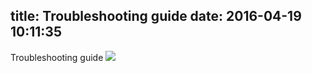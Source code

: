 title: Troubleshooting guide
date: 2016-04-19 10:11:35
---
Troubleshooting guide
![](/images/workingOnIt.jpg)
